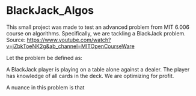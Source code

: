 # BlackJack_Algos


This small project was made to test an advanced problem from MIT 6.006 course on algorithms. Specifically, we are tackling a BlackJack problem.
Source: https://www.youtube.com/watch?v=jZbkToeNK2g&ab_channel=MITOpenCourseWare


Let the problem be defined as:

A BlackJack player is playing on a table alone against a dealer. The player has knowledge of all cards in the deck. We are optimizing for profit.

A nuance in this problem is that
